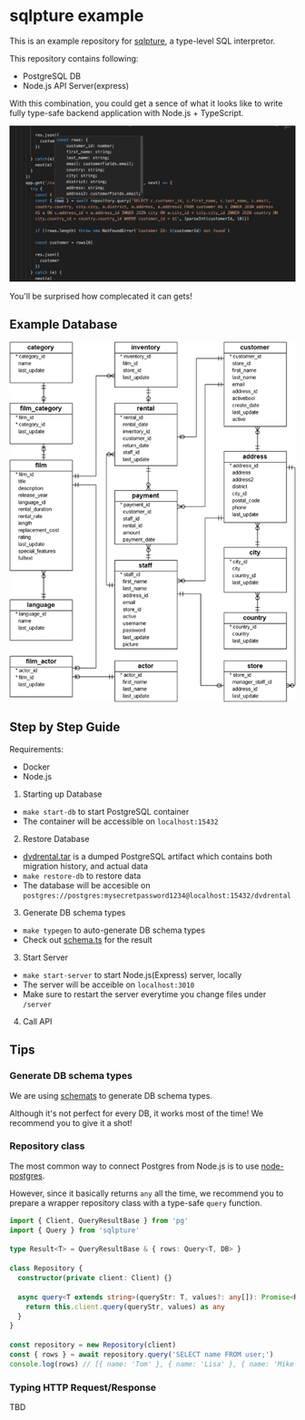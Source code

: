 # sqlpture example
This is an example repository for [sqlpture](https://github.com/andoshin11/sqlpture), a type-level SQL interpretor.

This repository contains following:

- PostgreSQL DB
- Node.js API Server(express)

With this combination, you could get a sence of what it looks like to write fully type-safe backend application with Node.js + TypeScript.

![DEMO 01](./demo01.png)

You'll be surprised how complecated it can gets!

## Example Database

![DVD Rental](./dvd-rental-sample-database-diagram.png)

## Step by Step Guide

Requirements:
- Docker
- Node.js

1. Starting up Database
 - `make start-db` to start PostgreSQL container
 - The container will be accessible on `localhost:15432`

2. Restore Database
  - [dvdrental.tar](./dvdrentar.tar) is a dumped PostgreSQL artifact which contains both migration history, and actual data
  - `make restore-db` to restore data
  - The database will be accesible on `postgres://postgres:mysecretpassword1234@localhost:15432/dvdrental`

3. Generate DB schema types
  - `make typegen` to auto-generate DB schema types
  - Check out [schema.ts](./server/src/types/db/schema.ts) for the result

3. Start Server
  - `make start-server` to start Node.js(Express) server, locally
  - The server will be acceible on `localhost:3010`
  - Make sure to restart the server everytime you change files under `/server`

4. Call API
  
## Tips
### Generate DB schema types
We are using [schemats](https://github.com/SweetIQ/schemats) to generate DB schema types.

Although it's not perfect for every DB, it works most of the time! We recommend you to give it a shot!


### Repository class
The most common way to connect Postgres from Node.js is to use [node-postgres](https://node-postgres.com/).

However, since it basically returns `any` all the time, we recommend you to prepare a wrapper repository class with a type-safe `query` function.

```typescript
import { Client, QueryResultBase } from 'pg'
import { Query } from 'sqlpture'

type Result<T> = QueryResultBase & { rows: Query<T, DB> }

class Repository {
  constructor(private client: Client) {}

  async query<T extends string>(queryStr: T, values?: any[]): Promise<Result<T>> {
    return this.client.query(queryStr, values) as any
  }
}

const repository = new Repository(client)
const { rows } = await repository.query('SELECT name FROM user;')
console.log(rows) // [{ name: 'Tom' }, { name: 'Lisa' }, { name: 'Mike' }] <- You'll get a type-safe result
```

### Typing HTTP Request/Response
TBD
